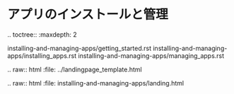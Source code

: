 アプリのインストールと管理
============================

.. toctree:: :maxdepth: 2

   installing-and-managing-apps/getting_started.rst installing-and-managing-apps/installing_apps.rst installing-and-managing-apps/managing_apps.rst

.. raw:: html :file: ../landingpage_template.html

.. raw:: html :file: installing-and-managing-apps/landing.html